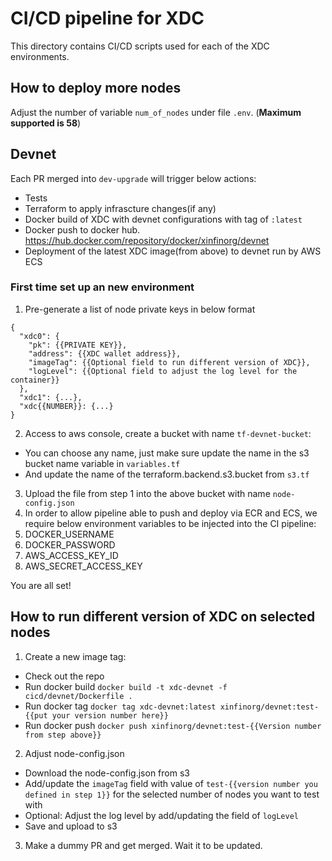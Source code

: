 # CI/CD pipeline for XDC
This directory contains CI/CD scripts used for each of the XDC environments.

## How to deploy more nodes
Adjust the number of variable `num_of_nodes` under file `.env`. (**Maximum supported is 58**)

## Devnet
Each PR merged into `dev-upgrade` will trigger below actions:
- Tests
- Terraform to apply infrascture changes(if any)
- Docker build of XDC with devnet configurations with tag of `:latest`
- Docker push to docker hub. https://hub.docker.com/repository/docker/xinfinorg/devnet
- Deployment of the latest XDC image(from above) to devnet run by AWS ECS

### First time set up an new environment
1. Pre-generate a list of node private keys in below format
```
{
  "xdc0": {
    "pk": {{PRIVATE KEY}},
    "address": {{XDC wallet address}},
    "imageTag": {{Optional field to run different version of XDC}},
    "logLevel": {{Optional field to adjust the log level for the container}}
  },
  "xdc1": {...},
  "xdc{{NUMBER}}: {...}
}
```
2. Access to aws console, create a bucket with name `tf-devnet-bucket`:
  - You can choose any name, just make sure update the name in the s3 bucket name variable in `variables.tf`
  - And update the name of the terraform.backend.s3.bucket from `s3.tf`
3. Upload the file from step 1 into the above bucket with name `node-config.json`
4. In order to allow pipeline able to push and deploy via ECR and ECS, we require below environment variables to be injected into the CI pipeline:
  1. DOCKER_USERNAME
  2. DOCKER_PASSWORD
  3. AWS_ACCESS_KEY_ID
  4. AWS_SECRET_ACCESS_KEY
  
You are all set!

## How to run different version of XDC on selected nodes
1. Create a new image tag:
  - Check out the repo
  - Run docker build `docker build -t xdc-devnet -f cicd/devnet/Dockerfile .`
  - Run docker tag `docker tag xdc-devnet:latest xinfinorg/devnet:test-{{put your version number here}}`
  - Run docker push `docker push xinfinorg/devnet:test-{{Version number from step above}}`
2. Adjust node-config.json
  - Download the node-config.json from s3
  - Add/update the `imageTag` field with value of `test-{{version number you defined in step 1}}` for the selected number of nodes you want to test with
  - Optional: Adjust the log level by add/updating the field of `logLevel`
  - Save and upload to s3
3. Make a dummy PR and get merged. Wait it to be updated.